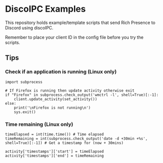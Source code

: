 # DiscoIPC Examples
This repository holds example/template scripts that send Rich Presence to Discord using discoIPC.

Remember to place your client ID in the config file before you try the scripts.

## Tips

### Check if an application is running (Linux only)

```
import subprocess

# If Firefox is running then update activity otherwise exit
if "Firefox" in subprocess.check_output('wmctrl -l', shell=True)[:-1]:
    client.update_activity(set_activity())
else:
    print('\nFirefox is not running\n')
    sys.exit()
```

### Time remaining (Linux only)

```
timeElapsed = int(time.time()) # Time elapsed
timeRemaining = int(subprocess.check_output('date -d +30min +%s', shell=True)[:-1]) # Get a timestamp for (now + 30mins)

activity['timestamps']['start'] = timeElapsed
activity['timestamps']['end'] = timeRemaining
```

